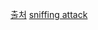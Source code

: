 [출처](https://docs.spring.io/spring-security/reference/servlet/exploits/headers.html#servlet-headers-content-type-options)
[sniffing attack](https://cheatsheetseries.owasp.org/cheatsheets/HTTP_Headers_Cheat_Sheet.html#x-content-type-options)